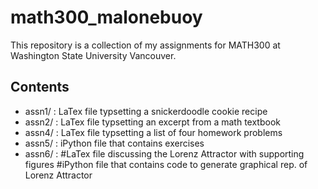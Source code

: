 # math300_malonebuoy 
This repository is a collection of my assignments for MATH300 at Washington State University Vancouver. 

## Contents
* assn1/ : LaTex file typsetting a snickerdoodle cookie recipe
* assn2/ : LaTex file typsetting an excerpt from a math textbook
* assn4/ : LaTex file typsetting a list of four homework problems
* assn5/ : iPython file that contains exercises 
* assn6/ : #LaTex file discussing the Lorenz Attractor with supporting figures
#iPython file that contains code to generate graphical rep. of Lorenz Attractor